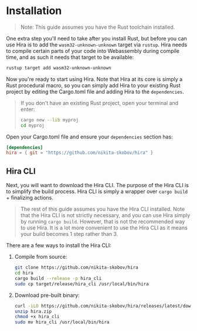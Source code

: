 # Installation

> Note: This guide assumes you have the Rust toolchain installed.

One extra step you'll need to take after you install Rust, but before you can use Hira is to add the `wasm32-unknown-unknown` target via `rustup`. Hira needs to compile certain parts of your code into Webassembly during compile time, and as such it needs that target to be available:

```sh
rustup target add wasm32-unknown-unknown
```

Now you're ready to start using Hira. Note that Hira at its core is simply a Rust procedural macro, so you can simply add Hira to your existing Rust project by editing the Cargo.toml file and adding Hira to the `dependencies`.

> If you don't have an existing Rust project, open your terminal and enter:
> ```sh
> cargo new --lib myproj
> cd myproj
> ```


Open your Cargo.toml file and ensure your `dependencies` section has:

```toml
[dependencies]
hira = { git = "https://github.com/nikita-skobov/hira" }
```

## Hira CLI

Next, you will want to download the Hira CLI. The purpose of the Hira CLI is to simplify the build process. Hira CLI is simply a wrapper over `cargo build` + finalizing actions.

> The rest of this guide assumes you have the Hira CLI installed. Note that the Hira CLI is not strictly necessary, and you can use Hira simply by running `cargo build`. However, that is not the recommended way to use Hira. It is a lot more convenient to use the Hira CLI as it means your build becomes 1 step rather than 3.

There are a few ways to install the Hira CLI:

1. Compile from source:
    ```sh
    git clone https://github.com/nikita-skobov/hira
    cd hira
    cargo build --release -p hira_cli
    sudo cp target/release/hira_cli /usr/local/bin/hira
    ```
2. Download pre-built binary:
    ```sh
    curl -iLO https://github.com/nikita-skobov/hira/releases/latest/download/hira.zip
    unzip hira.zip
    chmod +x hira_cli
    sudo mv hira_cli /usr/local/bin/hira
    ```
